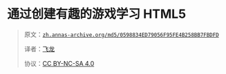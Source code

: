 # 通过创建有趣的游戏学习 HTML5

> 原文：[`zh.annas-archive.org/md5/0598834ED79056F95FE4B258BB7FBDFD`](https://zh.annas-archive.org/md5/0598834ED79056F95FE4B258BB7FBDFD)
> 
> 译者：[飞龙](https://github.com/wizardforcel)
> 
> 协议：[CC BY-NC-SA 4.0](http://creativecommons.org/licenses/by-nc-sa/4.0/)